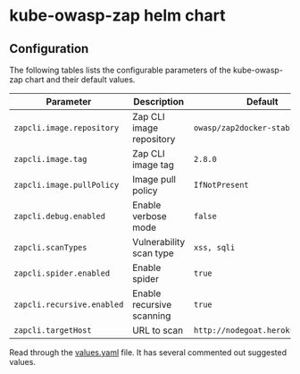 # kube-owasp-zap helm chart

## Configuration

The following tables lists the configurable parameters of the kube-owasp-zap chart and their default values.

| Parameter                  | Description                         | Default                                                 |
|----------------------------|-------------------------------------|---------------------------------------------------------|
| `zapcli.image.repository`         | Zap CLI image repository | `owasp/zap2docker-stable` |
| `zapcli.image.tag`         | Zap CLI image tag | `2.8.0` |
| `zapcli.image.pullPolicy`         | Image pull policy | `IfNotPresent` |
| `zapcli.debug.enabled`         | Enable verbose mode | `false` |
| `zapcli.scanTypes`         | Vulnerability scan type | `xss, sqli` |
| `zapcli.spider.enabled`         | Enable spider | `true` |
| `zapcli.recursive.enabled`         | Enable recursive scanning | `true` |
| `zapcli.targetHost`         | URL to scan | `http://nodegoat.herokuapp.com/` |


Read through the [values.yaml](https://github.com/zee-ahmed/kube-owasp-zap/blob/master/kube-owasp-zap/values.yaml) file. It has several commented out suggested values.
